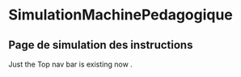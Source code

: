 # SimulationMachinePedagogique
## Page de simulation des instructions

Just the Top nav bar is existing now .
